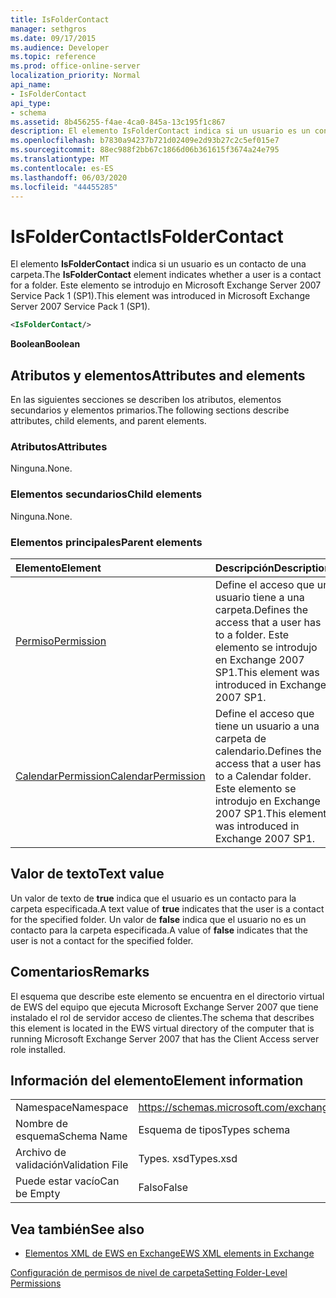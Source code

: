 ```yaml
---
title: IsFolderContact
manager: sethgros
ms.date: 09/17/2015
ms.audience: Developer
ms.topic: reference
ms.prod: office-online-server
localization_priority: Normal
api_name:
- IsFolderContact
api_type:
- schema
ms.assetid: 8b456255-f4ae-4ca0-845a-13c195f1c867
description: El elemento IsFolderContact indica si un usuario es un contacto de una carpeta. Este elemento se introdujo en Microsoft Exchange Server 2007 Service Pack 1 (SP1).
ms.openlocfilehash: b7830a94237b721d02409e2d93b27c2c5ef015e7
ms.sourcegitcommit: 88ec988f2bb67c1866d06b361615f3674a24e795
ms.translationtype: MT
ms.contentlocale: es-ES
ms.lasthandoff: 06/03/2020
ms.locfileid: "44455285"
---
```

# <a name="isfoldercontact"></a><span data-ttu-id="ff13f-104">IsFolderContact</span><span class="sxs-lookup"><span data-stu-id="ff13f-104">IsFolderContact</span></span>

<span data-ttu-id="ff13f-105">El elemento **IsFolderContact** indica si un usuario es un contacto de una carpeta.</span><span class="sxs-lookup"><span data-stu-id="ff13f-105">The **IsFolderContact** element indicates whether a user is a contact for a folder.</span></span> <span data-ttu-id="ff13f-106">Este elemento se introdujo en Microsoft Exchange Server 2007 Service Pack 1 (SP1).</span><span class="sxs-lookup"><span data-stu-id="ff13f-106">This element was introduced in Microsoft Exchange Server 2007 Service Pack 1 (SP1).</span></span> 
  
```xml
<IsFolderContact/>
```

 <span data-ttu-id="ff13f-107">**Boolean**</span><span class="sxs-lookup"><span data-stu-id="ff13f-107">**Boolean**</span></span>
## <a name="attributes-and-elements"></a><span data-ttu-id="ff13f-108">Atributos y elementos</span><span class="sxs-lookup"><span data-stu-id="ff13f-108">Attributes and elements</span></span>

<span data-ttu-id="ff13f-109">En las siguientes secciones se describen los atributos, elementos secundarios y elementos primarios.</span><span class="sxs-lookup"><span data-stu-id="ff13f-109">The following sections describe attributes, child elements, and parent elements.</span></span>
  
### <a name="attributes"></a><span data-ttu-id="ff13f-110">Atributos</span><span class="sxs-lookup"><span data-stu-id="ff13f-110">Attributes</span></span>

<span data-ttu-id="ff13f-111">Ninguna.</span><span class="sxs-lookup"><span data-stu-id="ff13f-111">None.</span></span>
  
### <a name="child-elements"></a><span data-ttu-id="ff13f-112">Elementos secundarios</span><span class="sxs-lookup"><span data-stu-id="ff13f-112">Child elements</span></span>

<span data-ttu-id="ff13f-113">Ninguna.</span><span class="sxs-lookup"><span data-stu-id="ff13f-113">None.</span></span>
  
### <a name="parent-elements"></a><span data-ttu-id="ff13f-114">Elementos principales</span><span class="sxs-lookup"><span data-stu-id="ff13f-114">Parent elements</span></span>

|<span data-ttu-id="ff13f-115">**Elemento**</span><span class="sxs-lookup"><span data-stu-id="ff13f-115">**Element**</span></span>|<span data-ttu-id="ff13f-116">**Descripción**</span><span class="sxs-lookup"><span data-stu-id="ff13f-116">**Description**</span></span>|
|:-----|:-----|
|[<span data-ttu-id="ff13f-117">Permiso</span><span class="sxs-lookup"><span data-stu-id="ff13f-117">Permission</span></span>](permission.md) <br/> |<span data-ttu-id="ff13f-118">Define el acceso que un usuario tiene a una carpeta.</span><span class="sxs-lookup"><span data-stu-id="ff13f-118">Defines the access that a user has to a folder.</span></span> <span data-ttu-id="ff13f-119">Este elemento se introdujo en Exchange 2007 SP1.</span><span class="sxs-lookup"><span data-stu-id="ff13f-119">This element was introduced in Exchange 2007 SP1.</span></span>  <br/> |
|[<span data-ttu-id="ff13f-120">CalendarPermission</span><span class="sxs-lookup"><span data-stu-id="ff13f-120">CalendarPermission</span></span>](calendarpermission.md) <br/> |<span data-ttu-id="ff13f-121">Define el acceso que tiene un usuario a una carpeta de calendario.</span><span class="sxs-lookup"><span data-stu-id="ff13f-121">Defines the access that a user has to a Calendar folder.</span></span> <span data-ttu-id="ff13f-122">Este elemento se introdujo en Exchange 2007 SP1.</span><span class="sxs-lookup"><span data-stu-id="ff13f-122">This element was introduced in Exchange 2007 SP1.</span></span>  <br/> |
   
## <a name="text-value"></a><span data-ttu-id="ff13f-123">Valor de texto</span><span class="sxs-lookup"><span data-stu-id="ff13f-123">Text value</span></span>

<span data-ttu-id="ff13f-124">Un valor de texto de **true** indica que el usuario es un contacto para la carpeta especificada.</span><span class="sxs-lookup"><span data-stu-id="ff13f-124">A text value of **true** indicates that the user is a contact for the specified folder.</span></span> <span data-ttu-id="ff13f-125">Un valor de **false** indica que el usuario no es un contacto para la carpeta especificada.</span><span class="sxs-lookup"><span data-stu-id="ff13f-125">A value of **false** indicates that the user is not a contact for the specified folder.</span></span> 
  
## <a name="remarks"></a><span data-ttu-id="ff13f-126">Comentarios</span><span class="sxs-lookup"><span data-stu-id="ff13f-126">Remarks</span></span>

<span data-ttu-id="ff13f-127">El esquema que describe este elemento se encuentra en el directorio virtual de EWS del equipo que ejecuta Microsoft Exchange Server 2007 que tiene instalado el rol de servidor acceso de clientes.</span><span class="sxs-lookup"><span data-stu-id="ff13f-127">The schema that describes this element is located in the EWS virtual directory of the computer that is running Microsoft Exchange Server 2007 that has the Client Access server role installed.</span></span>
  
## <a name="element-information"></a><span data-ttu-id="ff13f-128">Información del elemento</span><span class="sxs-lookup"><span data-stu-id="ff13f-128">Element information</span></span>

|||
|:-----|:-----|
|<span data-ttu-id="ff13f-129">Namespace</span><span class="sxs-lookup"><span data-stu-id="ff13f-129">Namespace</span></span>  <br/> |https://schemas.microsoft.com/exchange/services/2006/types  <br/> |
|<span data-ttu-id="ff13f-130">Nombre de esquema</span><span class="sxs-lookup"><span data-stu-id="ff13f-130">Schema Name</span></span>  <br/> |<span data-ttu-id="ff13f-131">Esquema de tipos</span><span class="sxs-lookup"><span data-stu-id="ff13f-131">Types schema</span></span>  <br/> |
|<span data-ttu-id="ff13f-132">Archivo de validación</span><span class="sxs-lookup"><span data-stu-id="ff13f-132">Validation File</span></span>  <br/> |<span data-ttu-id="ff13f-133">Types. xsd</span><span class="sxs-lookup"><span data-stu-id="ff13f-133">Types.xsd</span></span>  <br/> |
|<span data-ttu-id="ff13f-134">Puede estar vacío</span><span class="sxs-lookup"><span data-stu-id="ff13f-134">Can be Empty</span></span>  <br/> |<span data-ttu-id="ff13f-135">Falso</span><span class="sxs-lookup"><span data-stu-id="ff13f-135">False</span></span>  <br/> |
   
## <a name="see-also"></a><span data-ttu-id="ff13f-136">Vea también</span><span class="sxs-lookup"><span data-stu-id="ff13f-136">See also</span></span>



- [<span data-ttu-id="ff13f-137">Elementos XML de EWS en Exchange</span><span class="sxs-lookup"><span data-stu-id="ff13f-137">EWS XML elements in Exchange</span></span>](ews-xml-elements-in-exchange.md)


[<span data-ttu-id="ff13f-138">Configuración de permisos de nivel de carpeta</span><span class="sxs-lookup"><span data-stu-id="ff13f-138">Setting Folder-Level Permissions</span></span>](https://msdn.microsoft.com/library/c7530e86-5112-401c-b10a-9c054ae59f07%28Office.15%29.aspx)

